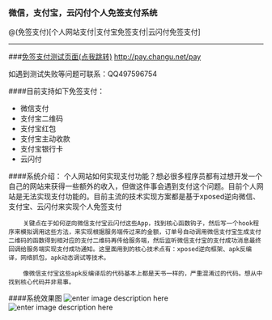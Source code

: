 ### 微信，支付宝，云闪付个人免签支付系统

@(免签支付)[个人网站支付|支付宝免签支付|云闪付免签支付]

-------------------

###[免签支付测试页面(点我跳转)](http://pay.changu.net/pay) 
http://pay.changu.net/pay 

如遇到测试失败等问题可联系：QQ497596754

####目前支持如下免签支付：
 - 微信支付
 - 支付宝二维码　
 - 支付宝红包　
 - 支付宝主动收款　
 - 支付宝银行卡　
 - 云闪付　 

####系统介绍：
	    个人网站如何实现支付功能？想必很多程序员都有过想开发一个自己的网站来获得一些额外的收入，但做这件事会遇到支付这个问题。目前个人网站是无法实现支付功能的。目前主流的技术实现方案都是基于xposed逆向微信、支付宝、云闪付来实现个人免签支付
	    
	    关键点在于如何逆向微信支付宝云闪付这些App，找到核心函数钩子，然后写一个hook程序来模拟调用这些方法，来实现根据服务端传过来的金额，订单号自动调用微信支付宝生成支付二维码的函数得到相对应的支付二维码再传给服务端，然后监听微信支付宝的支付成功消息最终回调给服务端实现支付成功通知。这里面用到的核心技术点有：xposed逆向框架、apk反编译，网络抓包，apk动态调试等技术。
	    
	    像微信支付宝这些apk反编译后的代码基本上都是天书一样的，严重混淆过的代码。想从中找到核心代码并非易事。

####系统效果图
![enter image description here](https://raw.githubusercontent.com/cinser/weixin-alipay-yunshanfu-paytest/master/demo1.png)
![enter image description here](https://raw.githubusercontent.com/cinser/weixin-alipay-yunshanfu-paytest/master/demo2.png)
